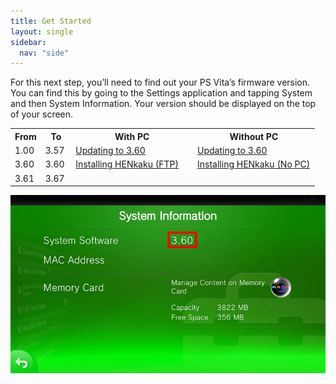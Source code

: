 ```yaml
---
title: Get Started
layout: single
sidebar:
  nav: "side"
---
```


For this next step, you’ll need to find out your PS Vita’s firmware version. You can find this by going to the Settings application and tapping System and then System Information. Your version should be displayed on the top of your screen.

<center>
	<table>
		<colgroup>
			<col span="1" style="width: 10%;" />
			<col span="1" style="width: 10%;" />
			<col span="1" style="width: 40%;" />
			<col span="1" style="width: 40%;" />
		</colgroup>
		<tbody>
			<tr>
				<th>From</th>
				<th>To</th>
				<th>With PC</th>
				<th>Without PC</th>
			</tr>
			<tr>
				<td>1.00</td>
				<td>3.57</td>
				<td><a href="/guide/updating-to-3.60">Updating to 3.60</a></td>
				<td><a href="/guide/updating-to-3.60">Updating to 3.60</a></td>
			</tr>
			<tr>
				<td>3.60</td>
				<td>3.60</td>
				<td><a href="/guide/installing-henkaku-ftp">Installing HENkaku (FTP)</a></td>
				<td><a href="/guide/installing-henkaku-no-pc">Installing HENkaku (No PC)</a></td>
			</tr>
			<tr>
				<td>3.61</td>
				<td>3.67</td>
				<td></td>
				<td></td>
			</tr>
		</tbody>
	</table>
</center>

![Vita Version 3.60](/assets/images/vitaversion.jpg "Vita Version 3.60")